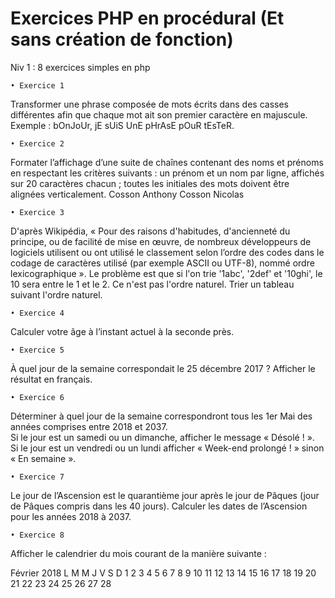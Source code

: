 # Exercices PHP en procédural (Et sans création de fonction)
Niv 1 : 8 exercices simples en php

    • Exercice 1
Transformer une phrase composée de mots écrits dans des casses différentes afin que chaque mot ait son premier caractère en majuscule.
Exemple : bOnJoUr, jE sUiS UnE pHrAsE pOuR tEsTeR.

    • Exercice 2
Formater l’affichage d’une suite de chaînes contenant des noms et prénoms en respectant les critères suivants : un prénom et un nom par ligne, affichés sur 20 caractères chacun ; toutes les initiales des mots doivent être alignées verticalement.
Cosson              Anthony
Cosson              Nicolas

    • Exercice 3
D'après Wikipédia, « Pour des raisons d'habitudes, d'ancienneté du principe, ou de facilité de mise en œuvre, de nombreux développeurs de logiciels utilisent ou ont utilisé le classement selon l’ordre des codes dans le codage de caractères utilisé (par exemple ASCII ou UTF-8), nommé ordre lexicographique ». 
Le problème est que si l'on trie '1abc', '2def' et '10ghi', le 10 sera entre le 1 et le 2. Ce n'est pas l'ordre naturel. 
Trier un tableau suivant l'ordre naturel.

    • Exercice 4
Calculer votre âge à l’instant actuel à la seconde près.

    • Exercice 5
À quel jour de la semaine correspondait le 25 décembre 2017 ? Afficher le résultat en français.

    • Exercice 6
Déterminer à quel jour de la semaine correspondront tous les 1er Mai des années comprises entre 2018 et 2037. 	
Si le jour est un samedi ou un dimanche, afficher le message « Désolé ! ». 	
Si le jour est un vendredi ou un lundi afficher « Week-end prolongé ! » sinon « En semaine ».

    • Exercice 7
Le jour de l’Ascension est le quarantième jour après le jour de Pâques (jour de Pâques compris dans les 40 jours). Calculer les dates de l’Ascension pour les années 2018 à 2037.

    • Exercice 8
Afficher le calendrier du mois courant de la manière suivante : 

Février 2018
L  M  M  J  V  S  D
         1  2  3  4
5  6  7  8  9  10 11
12 13 14 15 16 17 18
19 20 21 22 23 24 25
26 27 28




